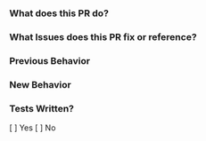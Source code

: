 ### What does this PR do?

### What Issues does this PR fix or reference?

### Previous Behavior

### New Behavior

### Tests Written?
[ ] Yes
[ ] No

